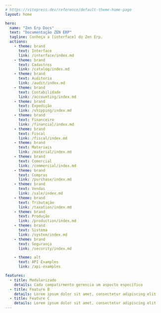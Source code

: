 ```yaml
---
# https://vitepress.dev/reference/default-theme-home-page
layout: home

hero:
  name: "Zen Erp Docs"
  text: "Documentação ZEN ERP"
  tagline: Conheça a [interface] do Zen Erp.
  actions:
    - theme: brand
      text: Interface
      link: /interface/index.md
    - theme: brand
      text: Cadastros
      link: /catalog/index.md
    - theme: brand
      text: Auditoria
      link: /audit/index.md
    - theme: brand
      text: Contabilidade
      link: /accounting/index.md
    - theme: brand
      text: Expedição
      link: /shipping/index.md
    - theme: brand
      text: Financeiro
      link: /financial/index.md
    - theme: brand
      text: Fiscal
      link: /fiscal/index.md
    - theme: brand
      text: Materiais
      link: /material/index.md
    - theme: brand
      text: Comercial
      link: /commercial/index.md
    - theme: brand
      text: Compras
      link: /purchase/index.md
    - theme: brand
      text: Vendas
      link: /sale/index.md
    - theme: brand
      text: Tributação
      link: /taxation/index.md
    - theme: brand
      text: Produção
      link: /production/index.md
    - theme: brand
      text: Sistema
      link: /system/index.md
    - theme: brand
      text: Segurança
      link: /security/index.md

    - theme: alt
      text: API Examples
      link: /api-examples

features:
  - title: Modularizado
    details: Cada compatirmento gerencia um aspecto específico
  - title: Feature B
    details: Lorem ipsum dolor sit amet, consectetur adipiscing elit
  - title: Feature C
    details: Lorem ipsum dolor sit amet, consectetur adipiscing elit
---
```



